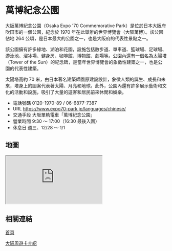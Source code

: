 # 萬博紀念公園

大阪萬博紀念公園（Osaka Expo '70 Commemorative Park）是位於日本大阪府吹田市的一個公園，紀念於 1970 年在此舉辦的世界博覽會（大阪萬博）。該公園佔地 264 公頃，是日本最大的公園之一，也是大阪府的代表性景點之一。

該公園擁有許多綠地、湖泊和花園，設施包括散步道、單車道、籃球場、足球場、游泳池、溜冰場、健身房、咖啡館、博物館、劇場等。公園內還有一個名為太陽塔（Tower of the Sun）的紀念碑，是當年世界博覽會的象徵性建築之一，也是公園的代表性建築。

太陽塔高約 70 米，由日本著名建築師園原建設設計，象徵人類的誕生、成長和未來，塔身上的圖案代表著太陽、月亮和地球。此外，公園內還有許多展示藝術和文化的活動和設施，吸引了大量的遊客和居民前來休閒和娛樂。

- 電話號碼 0120-1970-89 / 06-6877-7387
- URL https://www.expo70-park.jp/languages/chinese/
- 交通手段 大阪單軌電車「萬博紀念公園」
- 營業時間 9:30 ～ 17:00（16:30 最後入園）
- 休息日 週三、12/28 ～ 1/1

## 地圖

<iframe src="https://www.google.com/maps/embed?pb=!1m18!1m12!1m3!1d3275.9340083434395!2d135.52899920145006!3d34.80760208031112!2m3!1f0!2f0!3f0!3m2!1i1024!2i768!4f13.1!3m3!1m2!1s0x6000fcb4a27adf27%3A0x66a0ea1cda80d2b4!2sExpo%20%E2%80%9970%20Commemorative%20Park!5e0!3m2!1sen!2stw!4v1678363878824!5m2!1sen!2stw"  allowfullscreen="" loading="lazy" referrerpolicy="no-referrer-when-downgrade"></iframe>

## 相關連結

[首頁](https://www.expo70-park.jp/languages/chinese/)

[大阪周遊卡介紹](https://www.osp.osaka-info.jp/cht/facility/detail?id=132)
